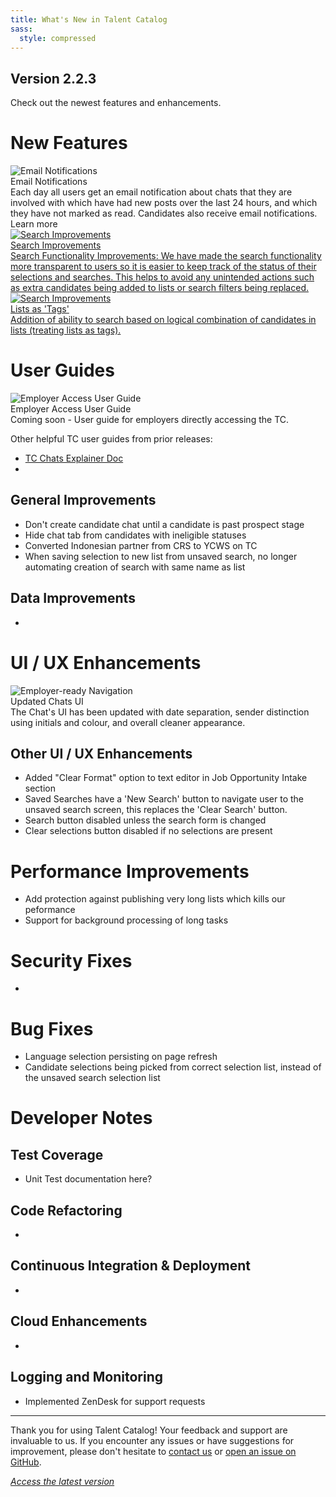 ```yaml
---
title: What's New in Talent Catalog
sass:
  style: compressed
---
```


## Version 2.2.3

Check out the newest features and enhancements.

# New Features

<div class="card-container">
  <div class="card-no-border">
    <img src="./assets/images/v223/EmailNotifications.png" alt="Email Notifications" class="card-image">
    <div class="card-body">
      <div class="card-title">Email Notifications</div>
      <div class="card-description">
        Each day all users get an email notification about chats that they are involved with which have had new posts 
        over the last 24 hours, and which they have not marked as read. Candidates also receive email notifications.
      </div>
      <div class="card-footer">
        Learn more
      </div>
    </div>
  </div>


  <a href="./v223/search_functionality.md" class="card">
    <img src="./assets/images/v223/SearchFunctionality.png" alt="Search Improvements" class="card-image">
    <div class="card-body">
      <div class="card-title">Search Improvements</div>
      <div class="card-description">
        Search Functionality Improvements: We have made the search functionality more transparent to users so it is 
        easier to keep track of the status of their selections and searches. This helps to avoid any unintended 
        actions such as extra candidates being added to lists or search filters being replaced.
      </div>
    </div>
  </a>

</div>

<div class="card-container">
  <a href="./v223/list_tags.md" class="card">
    <img src="./assets/images/v223/SearchFunctionality.png" alt="Search Improvements" class="card-image">
    <div class="card-body">
      <div class="card-title">Lists as 'Tags'</div>
      <div class="card-description">
        Addition of ability to search based on logical combination of candidates in lists (treating lists as tags).
      </div>
    </div>
  </a>

</div>

# User Guides

  <div class="card-no-border">
    <img src="./assets/images/v222/EmployerAccessUserGuide.png" alt="Employer Access User Guide" class="card-image">
    <div class="card-body">
      <div class="card-title">Employer Access User Guide</div>
      <div class="card-description">
        Coming soon - User guide for employers directly accessing the TC.
      </div>
    </div>
  </div>

Other helpful TC user guides from prior releases:
<ul>
    <li>
        <a href="https://docs.google.com/document/d/1h5QaUNOSPP-pjJsMCDwXS_SQUrurvLfnBKPX87orgbE/edit?usp=sharing" 
        target="_blank">TC Chats Explainer Doc</a>
    </li>
    <li></li>
</ul>


## General Improvements
- Don't create candidate chat until a candidate is past prospect stage
- Hide chat tab from candidates with ineligible statuses
- Converted Indonesian partner from CRS to YCWS on TC
- When saving selection to new list from unsaved search, no longer automating creation of search with same name as list

## Data Improvements

- 

# UI / UX Enhancements

<div class="card-container">

  <div class="card-no-border">
    <img src="./assets/images/v222/IntakeSummary.png" alt="Employer-ready Navigation" class="card-image">
    <div class="card-body">
      <div class="card-title">Updated Chats UI</div>
      <div class="card-description">
        The Chat's UI has been updated with date separation, sender distinction using initials and colour, 
        and overall cleaner appearance.
      </div>
    </div>
  </div>

</div>

## Other UI / UX Enhancements

- Added "Clear Format" option to text editor in Job Opportunity Intake section
- Saved Searches have a 'New Search' button to navigate user to the unsaved search screen, this replaces 
the 'Clear Search' button.
- Search button disabled unless the search form is changed
- Clear selections button disabled if no selections are present

# Performance Improvements

- Add protection against publishing very long lists which kills our peformance
- Support for background processing of long tasks

# Security Fixes

- 

# Bug Fixes

- Language selection persisting on page refresh
- Candidate selections being picked from correct selection list, instead of the unsaved search selection list

# Developer Notes

## Test Coverage

- Unit Test documentation here?


## Code Refactoring

- 

## Continuous Integration & Deployment

- 

## Cloud Enhancements

- 

## Logging and Monitoring

- Implemented ZenDesk for support requests


---

Thank you for using Talent Catalog! Your feedback and support are invaluable to us. If you encounter
any issues or have suggestions for improvement, please don't hesitate to [contact us](mailto:support@talentcatalog.net) or
[open an issue on GitHub](https://github.com/Talent-Catalog/talentcatalog/issues).

*[Access the latest version](https://tctalent.org/admin-portal/login)*
